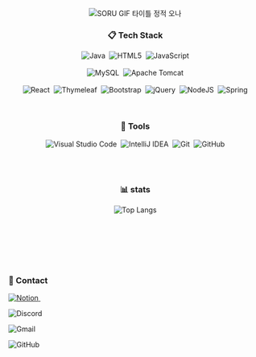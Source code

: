 <div align="center" >
 
 ![SORU GIF 타이틀 정적 오나](https://github.com/user-attachments/assets/9ca37da6-fbc3-4a9e-9e85-4c4bf7c66982)

</div>

<div align="center">
  
### 📋 Tech Stack
  
![Java](https://img.shields.io/badge/java-%23ED8B00.svg?style=for-the-badge&logo=openjdk&logoColor=white)&nbsp;
![HTML5](https://img.shields.io/badge/html5-%23E34F26.svg?style=for-the-badge&logo=html5&logoColor=white)&nbsp;
![JavaScript](https://img.shields.io/badge/javascript-%23323330.svg?style=for-the-badge&logo=javascript&logoColor=%23F7DF1E)
<br><br>
![MySQL](https://img.shields.io/badge/mysql-4479A1.svg?style=for-the-badge&logo=mysql&logoColor=white)&nbsp;
![Apache Tomcat](https://img.shields.io/badge/apache%20tomcat-%23F8DC75.svg?style=for-the-badge&logo=apache-tomcat&logoColor=black)
<br><br>
![React](https://img.shields.io/badge/react-%2320232a.svg?style=for-the-badge&logo=react&logoColor=%2361DAFB)&nbsp;
![Thymeleaf](https://img.shields.io/badge/Thymeleaf-%23005C0F.svg?style=for-the-badge&logo=Thymeleaf&logoColor=white)&nbsp;
![Bootstrap](https://img.shields.io/badge/bootstrap-%238511FA.svg?style=for-the-badge&logo=bootstrap&logoColor=white)&nbsp;
![jQuery](https://img.shields.io/badge/jquery-%230769AD.svg?style=for-the-badge&logo=jquery&logoColor=white)&nbsp;
![NodeJS](https://img.shields.io/badge/node.js-6DA55F?style=for-the-badge&logo=node.js&logoColor=white)&nbsp;
![Spring](https://img.shields.io/badge/spring-%236DB33F.svg?style=for-the-badge&logo=spring&logoColor=white)

</div>

<br>

<div align="center">
  
### 🔨 Tools
  
![Visual Studio Code](https://img.shields.io/badge/Visual%20Studio%20Code-0078d7.svg?style=for-the-badge&logo=visual-studio-code&logoColor=white)&nbsp;
![IntelliJ IDEA](https://img.shields.io/badge/IntelliJIDEA-000000.svg?style=for-the-badge&logo=intellij-idea&logoColor=white)&nbsp;
![Git](https://img.shields.io/badge/git-%23F05033.svg?style=for-the-badge&logo=git&logoColor=white)&nbsp;
![GitHub](https://img.shields.io/badge/github-%23121011.svg?style=for-the-badge&logo=github&logoColor=white)
  
</div>

<br><br>

<div align="center">

### 📊 stats
  
![Top Langs](https://github-readme-stats.vercel.app/api/top-langs/?username=SORUzzang&layout=compact)
  
</div>

<br><br><br><br><br>

<div>
  
### 📧 Contact
<a href="https://www.notion.so/9111d2dd6e7e46a0bd797b54ce000e78?pvs=4">
 
![Notion](https://img.shields.io/badge/Notion-%23000000.svg?style=for-the-badge&logo=notion&logoColor=white)&nbsp;

</a>

![Discord](https://img.shields.io/badge/Discord-%235865F2.svg?style=for-the-badge&logo=discord&logoColor=white)&nbsp;

![Gmail](https://img.shields.io/badge/Gmail-D14836?style=for-the-badge&logo=gmail&logoColor=white)&nbsp;

![GitHub](https://img.shields.io/badge/github-%23121011.svg?style=for-the-badge&logo=github&logoColor=white)

</div>

